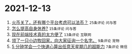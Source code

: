 # 2021-12-13

1. [火币关了，还有哪个平台考虑可以法币？](https://www.v2ex.com/t/821757) `25条评论` `问与答`
1. [怎么提高自身休养?](https://www.v2ex.com/t/821764) `15条评论` `问与答`
1. [现在前端技术真的太方便了](https://www.v2ex.com/t/821768) `13条评论` `互联网`
1. [领了一只小边牧回家，向大家征询一个名字。](https://www.v2ex.com/t/821771) `9条评论` `宠物`
1. [5 分钟学会一个快速心算出任意天星期几的超能力](https://www.v2ex.com/t/821754) `7条评论` `微信`
